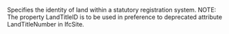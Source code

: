 ﻿Specifies the identity of land within a statutory registration system. NOTE: The property LandTitleID is to be used in preference to deprecated attribute LandTitleNumber in IfcSite.
